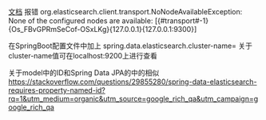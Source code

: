 
[文档](https://github.com/spring-projects/spring-data-elasticsearch)
 报错 
 org.elasticsearch.client.transport.NoNodeAvailableException: None of the configured nodes are available: [{#transport#-1}{Os_FBvGPRmSeCof-OSxLKg}{127.0.0.1}{127.0.0.1:9300}]
 
 在SpringBoot配置文件中加上 spring.data.elasticsearch.cluster-name=
 关于cluster-name值可在localhost:9200上进行查看
 
 
 关于model中的ID和Spring Data JPA的中的相似
 https://stackoverflow.com/questions/29855280/spring-data-elasticsearch-requires-property-named-id?rq=1&utm_medium=organic&utm_source=google_rich_qa&utm_campaign=google_rich_qa
